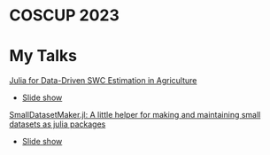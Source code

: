 # COSCUP 2023
# My Talks
[Julia for Data-Driven SWC Estimation in Agriculture](https://pretalx.coscup.org/coscup-2023/talk/WMYFZE/)
- [Slide show](https://okatsn.github.io/COSCUP_2023_Slides/about_twaiswcf/)

[SmallDatasetMaker.jl: A little helper for making and maintaining small datasets as julia packages](https://pretalx.coscup.org/coscup-2023/talk/ED3VPX/)
- [Slide show](https://okatsn.github.io/COSCUP_2023_Slides/introduce_smalldatasetmaker/)
